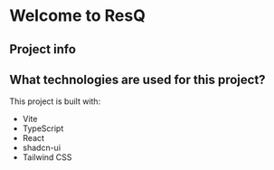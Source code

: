 # Welcome to ResQ

## Project info


## What technologies are used for this project?

This project is built with:

- Vite
- TypeScript
- React
- shadcn-ui
- Tailwind CSS

